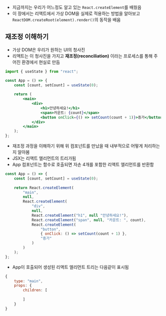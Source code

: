 - 지금까지는 우리가 어느정도 알고 있는 `React.createElement`를 배웠음
- 이 장에서는 리액트에서 가상 DOM을 실제로 적용하는 방법을 알아보고 `ReactDOM.createRoot(element).render()`의 동작을 배움

## 재조정 이해하기
- 가상 DOM은 우리가 원하는 UI의 청사진
- 리액트는 이 청사진을 가지고 **재조정(reconciliation)** 이라는 프로세스를 통해 주어진 환경에서 현실로 만듬

```jsx
import { useState } from "react";

const App = () => {
	const [count, setCount] = useState(0);
	
	return (
		<main>
			<div>
				<h1>안녕하세요!</h1>
				<span>카운트: {count}</span>
				<button onClick={() => setCount(count + 1)}>증가</button>
			</div>
		</main>
	);
};
```

- 재조정 과정을 이해하기 위해 위 컴포넌트를 만났을 때 내부적으로 어떻게 처리하는지 알아봄
- JSX는 리액트 엘리먼트의 트리가됨
- App 컴포넌트는 함수로 호출되면 자손 4개를 포함한 리액트 엘리먼트를 반환함

```js
const App = () => {
	const [count, setCount] = useState(0);
	
	return React.createElement(
		"main",
		null,
		React.createElement(
			"div",
			null,
			React.createElement("h1", null "안녕하세요!"),
			React.createElement("span", null, "카운트: ", count),
			React.createElement(
				"button",
				{ onClick: () => setCount(count + 1) },
				"증가"
			)
		)
	);
};
```

- App이 호출되어 생성된 리액트 엘리먼트 트리는 다음같이 표시됨

```jsx
{
	type: "main",
	props: {
		children: [
			
		]
	}
}
```